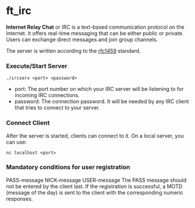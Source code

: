 # ft_irc
<p>
  <b>Internet Relay Chat</b> or IRC is a text-based communication protocol on the Internet.
  It offers real-time messaging that can be either public or private. Users can exchange
  direct messages and join group channels.
</p>
The server is written according to the <a href="https://www.ietf.org/rfc/rfc1459.txt">rfc1459<a> standard.
<h3> Execute/Start Server </h3>

```
./ircserv <port> <password>
```

<ul>
  <li> port: The port number on which your IRC server will be listening to for incoming IRC connections. </li>
  <li> password: The connection password. It will be needed by any IRC client that tries to connect to your server. </li>
</ul>

<h3> Connect Client </h3>
After the server is started, clients can connect to it. On a local server, you can use:

```
nc localhost <port>
```
<h3> Mandatory conditions for user registration </h3>

PASS-message
NICK-message
USER-message
The PASS message should not be entered by the client last. If the registration is successful, a MOTD (message of the day) is sent to the client with the corresponding numeric responses.
